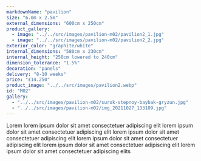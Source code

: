 ```yaml
---
markdownName: "pavilion"
size: "6.0m x 2.5m"
external_dimensions: "600cm x 250cm"
product_gallery:
  - image: "../../src/images/pavilion-m02/pavilion2_1.jpg"
  - image: "../../src/images/pavilion-m02/pavilion2_2.jpg"
exterior_color: "graphite/white"
internal_dimensions: "580cm x 230cm"
internal_height: "250cm lowered to 240cm"
dimension_tolerance: "1.5%"
decoration: "panels"
delivery: "8-10 weeks"
price: "£14.250"
product_image: "../../src/images/pavilion2.webp"
id: "M02"
gallery:
  - "../../src/images/pavilion-m02/surok-stepnoy-baybak-gryzun.jpg"
  - "../../src/images/pavilion-m02/img_20211027_133109.jpg"
---
```

Lorem lorem ipsum dolor sit amet consectetuer adipiscing elit
lorem ipsum dolor sit amet consectetuer adipiscing elit
lorem ipsum dolor sit amet consectetuer adipiscing elit
lorem ipsum dolor sit amet consectetuer adipiscing elit
lorem ipsum dolor sit amet consectetuer adipiscing elit
lorem ipsum dolor sit amet consectetuer adipiscing elits
